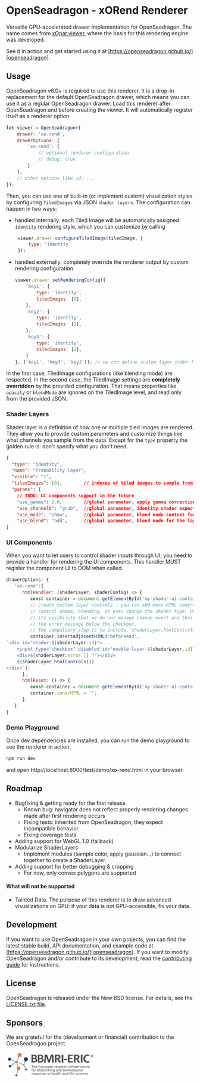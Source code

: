 # OpenSeadragon - xORend Renderer

Versatile GPU-accelerated drawer implementation for OpenSeadragon. The name comes from [xOpat viewer](https://github.com/RationAI/xopat), 
where the basis for this rendering engine was developed.

See it in action and get started using it at [https://openseadragon.github.io/][openseadragon].

## Usage

OpenSeadragon v6.0+ is required to use this renderer. It is a drop-in replacement for the default OpenSeadragon drawer, which means you can use it as a regular OpenSeadragon drawer.
Load this renderer after OpenSeadragon and before creating the viewer. It will automatically register itself as a renderer option.

````js
let viewer = OpenSeadragon({
    drawer: 'xo-rend',
    drawerOptions: {
        'xo-rend': {
            // optional renderer configuration
            // debug: true
        }
    },
    // other options like id: ...
});
````

Then, you can use one of built-in (or implement custom) visualization styles by
configuring ``TiledImages`` via JSON `shader layers`. The configuration can happen in two ways:
 - handled internally: each Tiled Image will be automatically assigned ``identity`` rendering style,
   which you can customize by calling
   ````js
    viewer.drawer.configureTiledImage(tiledImage, {
        type: 'identity'
    });
   ````
 - handled externally: completely override the renderer output by custom rendering configuration
    ````js
    viewer.drawer.setRenderingConfig({
        'key1': {
            type: 'identity',
            tiledImages: [0],
        },
        'key2': {
            type: 'identity',
            tiledImages: [1],
        },
        'key3': {
            type: 'identity',
            tiledImages: [2],
        }
    }, ['key1', 'key3', 'key2']); // we can define custom layer order for rendering
    ````
In the first case, TiledImage configurations (like blending mode) are respected. In the second case,
the TiledImage settings are **completely overridden** by the provided configuration. That means properties
like `opacity` or `blendMode` are ignored on the TiledImage level, and read only from the provided JSON.

### Shader Layers

Shader layer is a definition of how one or multiple tiled images are rendered. They allow you to
provide custom parameters and customize things like what channels you sample from the data.
Except for the ``type`` property the golden rule is: don't specify what you don't need.

````json
{
  "type": "identity",
  "name": "Probability layer",
  "visible": "1",
  "tiledImages": [0],        // indexes of tiled images to sample from
  "params": {
    // TODO: UI components support in the future
    "use_gamma": 2.0,        //global parameter, apply gamma correction with parameter 2
    "use_channel0": "grab",  //global parameter, identity shader expects 4 channels - we reorder rgba -> grab
    "use_mode": "show",      //global parameter, blend mode context for the layer ("show", "mask", "mask_clip")
    "use_blend": "add",      //global parameter, blend mode for the layer (add, multiply, screen, overlay, etc.)
}
````

### UI Components
When you want to let users to control shader inputs through UI, you need to provide
a handler for rendering the UI components. This handler MUST register the component
UI to DOM when called.

````js
drawerOptions: {
   'xo-rend':{
      htmlHandler: (shaderLayer, shaderConfig) => {
         const container = document.getElementById('my-shader-ui-container');
         // Create custom layer controls - you can add more HTML controls allowing users to
         // control gamma, blending, or even change the shader type. Here we just show shader layer name + checkbox representing
         // its visibility (but we do not manage change event and thus users cannot change it). In case of error, we show
         // the error message below the checkbox.
         // The compulsory step is to include `shaderLayer.htmlControls()` output.
         container.insertAdjacentHTML('beforeend', 
`<div id="shader-${shaderLayer.id}">
    <input type="checkbox" disabled id="enable-layer-${shaderLayer.id}" ${shaderConfig.visible ? 'checked' : ''}><span>${shaderConfig.name || shaderConfig.type}</span>
    <div>${shaderLayer.error || ""}</div>
    ${shaderLayer.htmlControls()}
</div>`);
      }, 
      htmlReset: () => {
         const container = document.getElementById('my-shader-ui-container');
         container.innerHTML = '';
      }
   }
}
````

### Demo Playground
Once dev dependencies are installed, you can run the demo playground to see the renderer in action:
```bash
npm run dev
```
and open http://localhost:8000/test/demo/xo-rend.html in your browser.

## Roadmap
 - Bugfixing & getting ready for the first release
   - Known bug: navigator does not reflect properly rendering changes made after first rendering occurs 
   - Fixing tests: inherited from OpenSeadragon, they expect incompatible behavior
   - Fixing coverage tests
 - Adding support for WebGL 1.0 (fallback)
 - Modularize ShaderLayers
   - Implement modules (sample color, apply gaussian...) to connect together to create a ShaderLayer. 
 - Adding support for better debugging & cropping
   - For now, only convex polygons are supported

#### What will not be supported
 - Tainted Data. The purpose of this renderer is to draw advanced visualizations on GPU: if your
data is not GPU-accessible, fix your data.

## Development

If you want to use OpenSeadragon in your own projects, you can find the latest stable build, API documentation, and example code at [https://openseadragon.github.io/][openseadragon]. If you want to modify OpenSeadragon and/or contribute to its development, read the [contributing guide][github-contributing] for instructions.

## License

OpenSeadragon is released under the New BSD license. For details, see the [LICENSE.txt file][github-license].

[openseadragon]: https://openseadragon.github.io/
[github-releases]: https://github.com/openseadragon/openseadragon/releases
[github-contributing]: https://github.com/openseadragon/openseadragon/blob/master/CONTRIBUTING.md
[github-license]: https://github.com/openseadragon/openseadragon/blob/master/LICENSE.txt

## Sponsors

We are grateful for the (development or financial) contribution to the OpenSeadragon project.

<a href="https://www.bbmri-eric.eu"><img alt="BBMRI ERIC Logo" src="assets/logos/bbmri-logo.png" height="70" /></a>
&nbsp;&nbsp;&nbsp;&nbsp;&nbsp;&nbsp;&nbsp;&nbsp;&nbsp;
